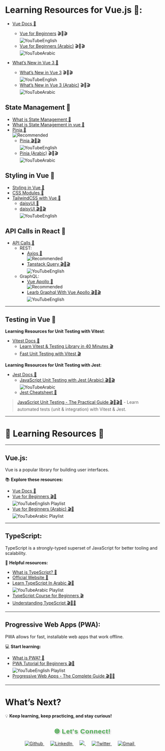 
# **Learning Resources for Vue.js** 🚀:

- [Vue Docs 📖](https://vuejs.org/guide/introduction.html)
  - [Vue for Beginners](https://www.youtube.com/playlist?list=PLC3y8-rFHvwgeQIfSDtEGVvvSEPDkL_1f) 🎬📃🎬  
    ![YouTubeEnglish](https://img.shields.io/badge/En%20Playlist-FF0000?style=for-the-badge&logo=youtube&logoColor=white)
  - [Vue for Beginners (Arabic)](https://www.youtube.com/playlist?list=PLDoPjvoNmBAxr5AqK3Yz4DWYKVSmIFziw) 🎬📃🎬  
    ![YouTubeArabic](https://img.shields.io/badge/Ar%20Playlist-FF0000?style=for-the-badge&logo=youtube&logoColor=white)
- [What’s New in Vue 3 📖](https://medium.com/@emre.deniz/vue-3-whats-new-0d2a97e14125)

  - [What’s New in Vue 3](https://www.youtube.com/watch?v=bwItFdPt-6M&t=456s) 🎬📃🎬  
    ![YouTubeEnglish](https://img.shields.io/badge/En%20Playlist-FF0000?style=for-the-badge&logo=youtube&logoColor=white)
  - [What’s New in Vue 3 (Arabic)](https://www.youtube.com/playlist?list=PLLXntwspGdhCrdh_7xqzz0s3sH4sWlEiQ) 🎬📃🎬  
    ![YouTubeArabic](https://img.shields.io/badge/Ar%20Playlist-FF0000?style=for-the-badge&logo=youtube&logoColor=white)

## **State Management** 🧠

- [What is State Management 📖](https://www.techtarget.com/searchapparchitecture/definition/state-management)
- [What is State Management in vue 📖](https://vuejs.org/guide/scaling-up/state-management)
- [Pinia 📖](https://pinia.vuejs.org/introduction.html)  
  ![Recommended](https://badgen.net/badge/Recommended/PR/blue)
  - [Pinia 🎬📃🎬](https://www.youtube.com/playlist?list=PL4cUxeGkcC9hp28dYyYBy3xoOdoeNw-hD)  
    ![YouTubeEnglish](https://img.shields.io/badge/En%20Playlist-FF0000?style=for-the-badge&logo=youtube&logoColor=white)
  - [Pinia (Arabic)](https://www.youtube.com/watch?v=IwNyiqUQa-8&t=244s) 🎬📃🎬  
    ![YouTubeArabic](https://img.shields.io/badge/Ar%20Playlist-FF0000?style=for-the-badge&logo=youtube&logoColor=white)

## **Styling in Vue** 🎨

- [Styling in Vue 📖](https://vuejs.org/guide/essentials/class-and-style)
- [CSS Modules 📖](https://vue-loader.vuejs.org/guide/css-modules.html)
- [TailwindCSS with Vue 📖](https://tailwindcss.com/docs/installation/using-vite)
  - [daisyUI 📖](https://daisyui.com/)
  - [daisyUI 🎬📃🎬](https://www.youtube.com/playlist?list=PLb90U00aeJnAfSFybN_EW6GIs0GZASLLM)  
    ![YouTubeEnglish](https://img.shields.io/badge/En%20Playlist-FF0000?style=for-the-badge&logo=youtube&logoColor=white)

## **API Calls in React** 🔗

- [API Calls 📖](https://medium.com/@sixtusgreat_16629/title-a-comprehensive-guide-to-fetching-data-from-api-with-vue-js-710c44a81ce3)
  - REST:
    - [Axios 📖](https://axios-http.com/docs/intro)  
      ![Recommended](https://badgen.net/badge/Recommended/PR/blue)
    - [Tanstack Query 🎬📃🎬](https://www.youtube.com/watch?v=0Njxq9UcL9s)  
      ![YouTubeEnglish](https://img.shields.io/badge/En%20Playlist-FF0000?style=for-the-badge&logo=youtube&logoColor=white)
  - GraphQL:
    - [Vue Apollo 📖](https://v4.apollo.vuejs.org/)  
      ![Recommended](https://badgen.net/badge/Recommended/PR/blue)
    - [Learb Graphql With Vue Apollo 🎬📃🎬](https://www.youtube.com/watch?v=8JtmnsolNq8)  
      ![YouTubeEnglish](https://img.shields.io/badge/En%20Playlist-FF0000?style=for-the-badge&logo=youtube&logoColor=white)

---

## **Testing in Vue** 🧪

**Learning Resources for Unit Testing with Vitest**:

- [Vitest Docs 📖](https://vitest.dev/)
  - [Learn Vitest & Testing Library in 40 Minutes 🎬](https://youtu.be/FJRuG85tXV0)
  - [Fast Unit Testing with Vitest 🎬](https://youtu.be/FDEf3iWEgFI)

**Learning Resources for Unit Testing with Jest**:

- [Jest Docs 📖](https://jestjs.io/)
  - [JavaScript Unit Testing with Jest (Arabic) 🎬📃🎬](https://www.youtube.com/playlist?list=PLDoPjvoNmBAwSrfBPERTnCmWAbcMAwG9O)  
    ![YouTubeArabic](https://img.shields.io/badge/Ar%20Playlist-FF0000?style=for-the-badge&logo=youtube&logoColor=white)
  - [Jest Cheatsheet 📄](https://devhints.io/jest)

> [JavaScript Unit Testing - The Practical Guide 🎬📃🎬💵](https://www.udemy.com/course/javascript-unit-testing-the-practical-guide/) - Learn automated tests (unit & integration) with Vitest & Jest.

---

# 🚀 **Learning Resources** 🚀

---

## **Vue.js:**

Vue is a popular library for building user interfaces.

📚 **Explore these resources:**

- [Vue Docs 📖](https://vuejs.org/tutorial/#step-1)
- [Vue for Beginners 🎬📃](https://www.youtube.com/watch?v=YrxBCBibVo0)  
  ![YouTubeEnglish Playlist](https://img.shields.io/badge/En%20Playlist-FF0000?style=for-the-badge&logo=youtube&logoColor=white)
- [Vue for Beginners (Arabic) 🎬📃](https://www.youtube.com/playlist?list=PLDoPjvoNmBAxr5AqK3Yz4DWYKVSmIFziw)  
  ![YouTubeArabic Playlist](https://img.shields.io/badge/Ar%20Playlist-FF0000?style=for-the-badge&logo=youtube&logoColor=white)

---

## **TypeScript:**

TypeScript is a strongly-typed superset of JavaScript for better tooling and scalability.

🔗 **Helpful resources:**

- [What is TypeScript? 📄](https://thenewstack.io/what-is-typescript/)
- [Official Website 📖](https://www.typescriptlang.org/)
- [Learn TypeScript In Arabic 🎬📃](https://www.youtube.com/playlist?list=PLDoPjvoNmBAy532K9M_fjiAmrJ0gkCyLJ)  
  ![YouTubeArabic Playlist](https://img.shields.io/badge/Ar%20Playlist-FF0000?style=for-the-badge&logo=youtube&logoColor=white)
- [TypeScript Course for Beginners 🎬](https://youtu.be/BwuLxPH8IDs)
- [Understanding TypeScript 🎬📃💵](https://www.udemy.com/course/understanding-typescript/)

---

## **Progressive Web Apps (PWA):**

PWA allows for fast, installable web apps that work offline.

💻 **Start learning:**

- [What is PWA? 📄](https://web.dev/what-are-pwas/)
- [PWA Tutorial for Beginners 🎬📃](https://www.youtube.com/playlist?list=PL4cUxeGkcC9gTxqJBcDmoi5Q2pzDusSL7)  
  ![YouTubeEnglish Playlist](https://img.shields.io/badge/En%20Playlist-FF0000?style=for-the-badge&logo=youtube&logoColor=white)
- [Progressive Web Apps - The Complete Guide 🎬📃💵](https://www.udemy.com/course/progressive-web-app-pwa-the-complete-guide/)

---

# **What’s Next?**

💡 **Keep learning, keep practicing, and stay curious!**
<br />

<h2 align="center" style="color: #4CAF50; font-family: 'Arial', sans-serif; font-weight: bold; text-shadow: 2px 2px 4px rgba(0, 0, 0, 0.3); letter-spacing: 1px;">
  🌐 Let's Connect!
</h2>

<p align="center">
  <a target="_blank" href="https://github.com/ameenmv">
    <img alt="Github" src="https://img.shields.io/badge/GitHub-%2312100E.svg?&style=for-the-badge&logo=Github&logoColor=white" />
  </a> &nbsp;&nbsp;&nbsp;&nbsp;
  <a target="_blank" href="https://www.linkedin.com/in/ameeenmv">
    <img alt="LinkedIn" src="https://img.shields.io/badge/linkedin-%230077B5.svg?&style=for-the-badge&logo=linkedin&logoColor=white" />
  </a> &nbsp;&nbsp;&nbsp;&nbsp;
  <a href="https://www.instagram.com/ameeen_mv" target="_blank">
    <img src="https://img.shields.io/static/v1?message=Instagram&logo=instagram&label=&color=E4405F&logoColor=white&labelColor=&style=for-the-badge"  />
  </a> &nbsp;&nbsp;&nbsp;&nbsp;
  <a target="_blank" href="https://x.com/ameeen_mv">
    <img alt="Twitter" src="https://img.shields.io/badge/twitter-%231DA1F2.svg?&style=for-the-badge&logo=twitter&logoColor=white" />
  </a> &nbsp;&nbsp;&nbsp;&nbsp;
  <a href="mailto:ameeenmv@gmail.com">
    <img alt="Gmail" src="https://img.shields.io/badge/gmail-%23D14836.svg?&style=for-the-badge&logo=gmail&logoColor=white" />
  </a> &nbsp;&nbsp;&nbsp;&nbsp;
</p>
